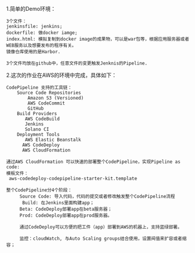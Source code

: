 1.简单的Demo环境：

    3个文件：
    jenkinsfile: jenkins;
    dockerfile: 做docker iamge;
    index.html: 模拟复制到docker image的成果物，可以是war包等，根据应用服务器或者WEB服务以及想要发布的程序有关。
    镜像仓库使用的是Harbor.

    3个文件均放在github中，任意文件的变更触发Jenknis的Pipeline.

2.这次的作业在AWS的环境中完成，具体如下：

    CodePipeline 支持的工具链：
        Source Code Repositories
            Amazon S3 (Versioned)
            AWS CodeCommit
            GitHub
        Build Providers
           AWS CodeBuild
           Jenkins
           Solano CI
        Deployment Tools
           AWS Elastic Beanstalk
          AWS CodeDeploy
          AWS CloudFormation
        
    通过AWS CloudFormation 可以快速的部署整个CodePipeline，实现Pipeline as code:
    模板文件：
     aws-codedeploy-codepipeline-starter-kit.template
   
    整个CodePipeline分4个阶段：
         Source Code: 导入代码，代码的提交或者修改触发整个CodePipeline流程
          Build: 在Jenkins里面构建app；
         Beta: CodeDeploy部署app在beta服务器；
         Prod: CodeDeploy部署app在prod服务器。
     
         通过CodeDeploy可以方便的把工件（app）部署到AWS的机器上，支持蓝绿部署。
     
         监控：cloudWatch, 与Auto Scaling groups结合使用，设置阀值来扩容或者缩容；
     
     
     
   
   

